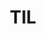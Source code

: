 ---
layout: post-list
title: TIL
category: [TIL]
permalink: /categories/
excerpt: "Today I learned"
comments: false
---